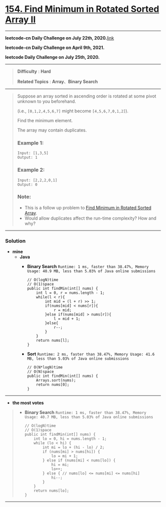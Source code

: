 # [154. Find Minimum in Rotated Sorted Array II](https://leetcode.com/problems/find-minimum-in-rotated-sorted-array-ii/)

---

**leetcode-cn Daily Challenge on July 22th, 2020.**[link](https://leetcode-cn.com/problems/xuan-zhuan-shu-zu-de-zui-xiao-shu-zi-lcof/)

**leetcode-cn Daily Challenge on April 9th, 2021.**

**leetcode Daily Challenge on July 25th, 2020.**

---

> **Difficulty** : **Hard**
>
> **Related Topics** : **Array**、**Binary Search**

---

> Suppose an array sorted in ascending order is rotated at some pivot unknown to you beforehand.
>
> (i.e.,  `[0,1,2,4,5,6,7]` might become  `[4,5,6,7,0,1,2]`).
>
> Find the minimum element.
>
> The array may contain duplicates.
>
> ### Example 1:
> ```
> Input: [1,3,5]
> Output: 1
> ```
>
> ### Example 2:
> ```
> Input: [2,2,2,0,1]
> Output: 0
> ```
>
> ### Note:
> * This is a follow up problem to [Find Minimum in Rotated Sorted Array](https://github.com/103style/LeetCode/blob/master/Binary%20Search/153.%20Find%20Minimum%20in%20Rotated%20Sorted%20Array.md).
> * Would allow duplicates affect the run-time complexity? How and why?

---

### Solution
* **mine**
  * **Java**
    * **Binary Search** `Runtime: 1 ms, faster than 38.47%, Memory Usage: 40.9 MB, less than 5.03% of Java online submissions`
      ```
      // O(logN)time
      // O(1)space
      public int findMin(int[] nums) {
          int l = 0, r = nums.length - 1;
          while(l < r){
              int mid = (l + r) >> 1;
              if(nums[mid] < nums[r]){
                  r = mid;
              }else if(nums[mid] > nums[r]){
                  l = mid + 1;
              }else{
                  r--;
              }
          }
          return nums[l];
      }
      ```
      
    * **Sort** `Runtime: 2 ms, faster than 38.47%, Memory Usage: 41.6 MB, less than 5.03% of Java online submissions`
      ```
      // O(N*logN)time
      // O(N)space
      public int findMin(int[] nums) {
          Arrays.sort(nums);
          return nums[0];
      }
      ```

---

* **the most votes**
>  * **Binary Search** `Runtime: 1 ms, faster than 38.47%, Memory Usage: 40.7 MB, less than 5.03% of Java online submissions`
>    ```
>    // O(logN)time
>    // O(1)space
>    public int findMin(int[] nums) {
>        int lo = 0, hi = nums.length - 1;
>        while (lo < hi) {
>            int mi = lo + (hi - lo) / 2;
>            if (nums[mi] > nums[hi]) {
>                lo = mi + 1;
>            } else if (nums[mi] < nums[lo]) {
>                hi = mi;
>                lo++;
>            } else { // nums[lo] <= nums[mi] <= nums[hi] 
>                hi--;
>            }
>        }
>        return nums[lo];
>    }
>    ```

---
